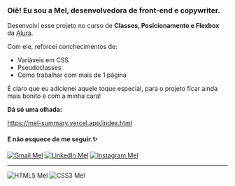 ### Oiê! Eu sou a Mel, desenvolvedora de front-end e copywriter. 

Desenvolvi esse projeto no curso de **Classes, Posicionamento e Flexbox** da [Alura](https://www.alura.com.br/).

Com ele, reforcei conchecimentos de:
- Variáveis em CSS
- Pseudoclasses
- Como trabalhar com mais de 1 página

É claro que eu adicionei aquele toque especial, para o projeto ficar ainda mais bonito e com a minha cara!

**Dá só uma olhada:**

https://mel-summary.vercel.app/index.html

#### E não esquece de me seguir.✨

[![Gmail Mel](https://img.shields.io/badge/Gmail-D14836?style=for-the-badge&logo=gmail&logoColor=white)](mailto:melissameira92@gmail.com)
[![LinkedIn Mel](https://img.shields.io/badge/LinkedIn-0077B5?style=for-the-badge&logo=linkedin&logoColor=white)](https://www.linkedin.com/in/melissa-perdomo/)
[![Instagram Mel](https://img.shields.io/badge/Instagram-E4405F?style=for-the-badge&logo=instagram&logoColor=white)](https://www.instagram.com/amelperdomo/)

***
![HTML5 Mel](https://github.com/melperdomo/Website_Bugdroid_HTML5_CSS3/assets/105086275/df4e6323-bd8d-4cca-8a68-dc2e5ef7d29d)
![CSS3 Mel](https://github.com/melperdomo/Website_Bugdroid_HTML5_CSS3/assets/105086275/fed63a7f-3052-4c17-9e52-d146ed8a7fe1)

